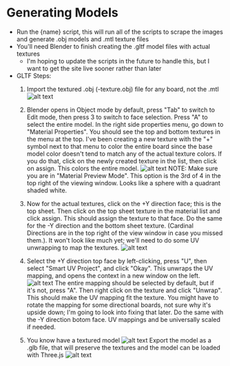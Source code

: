 # Generating Models

- Run the {name} script, this will run all of the scripts to scrape the images and generate .obj models and .mtl texture files
- You'll need Blender to finish creating the .gltf model files with actual textures
    - I'm hoping to update the scripts in the future to handle this, but I want to get the site live sooner rather than later
- GLTF Steps:
    1. Import the textured .obj (-texture.obj) file for any board, not the .mtl
    ![alt text](import.png)

    2. Blender opens in Object mode by default, press "Tab" to switch to Edit mode, then press 3 to switch to face selection. Press "A" to select the entire model. In the right side properties menu, go down to "Material Properties". You should see the top and bottom textures in the menu at the top. I've been creating a new texture with the "+" symbol next to that menu to color the entire board since the base model color doesn't tend to match any of the actual texture colors. If you do that, click on the newly created texture in the list, then click on assign. This colors the entire model. ![alt text](base_color.png) NOTE: Make sure you are in "Material Preview Mode". This option is the 3rd of 4 in the top right of the viewing window. Looks like a sphere with a quadrant shaded white. 

    3. Now for the actual textures, click on the +Y direction face; this is the top sheet. Then click on the top sheet texture in the material list and click assign. This should assign the texture to that face. Do the same for the -Y direction and the bottom sheet texture. (Cardinal Directions are in the top right of the view window in case you missed them.). It won't look like much yet; we'll need to do some UV unwrapping to map the textures. ![alt text](assigned-textures.png)

    4. Select the +Y direction top face by left-clicking, press "U", then select "Smart UV Project", and click "Okay". This unwraps the UV mapping, and opens the context in a new window on the left. ![alt text](image.png) The entire mapping should be selected by default, but if it's not, press "A". Then right click on the texture and click "Unwrap". This should make the UV mapping fit the texture. You might have to rotate the mapping for some directional boards, not sure why it's upside down; I'm going to look into fixing that later. Do the same with the -Y direction botom face. UV mappings and be universally scaled if needed.

    5. You know have a textured model ![alt text](image-2.png) Export the model as a .glb file, that will preserve the textures and the model can be loaded with Three.js ![alt text](image-3.png)